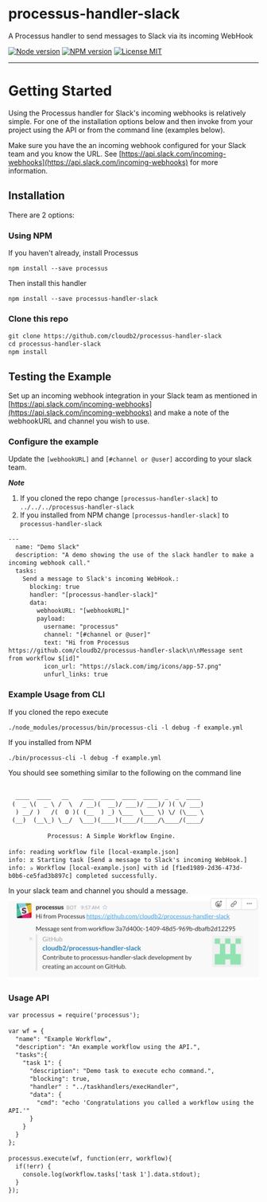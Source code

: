 # processus-handler-slack

A Processus handler to send messages to Slack via its incoming WebHook

[![Node version](https://img.shields.io/badge/node-v5.0.0-green.svg)](https://nodejs.org/en/)
[![NPM version](https://img.shields.io/npm/v/processus.svg?style=flat-square)](https://www.npmjs.com/package/processus)
[![License MIT](https://img.shields.io/badge/license-MIT-blue.svg)](https://github.com/cloudb2/processus/blob/master/LICENSE)

<hr>

# Getting Started

Using the Processus handler for Slack's incoming webhooks is relatively simple. For one of the
installation options below and then invoke from your project using the API or
from the command line (examples below).

Make sure you have the an incoming webhook configured for your Slack team and you
know the URL. See [https://api.slack.com/incoming-webhooks](https://api.slack.com/incoming-webhooks) for
more information.

## Installation

There are 2 options:

### Using NPM

If you haven't already, install Processus
```
npm install --save processus
```
Then install this handler
```
npm install --save processus-handler-slack
```

### Clone this repo
```
git clone https://github.com/cloudb2/processus-handler-slack
cd processus-handler-slack
npm install
```

## Testing the Example

Set up an incoming webhook integration in your Slack team as mentioned in
[https://api.slack.com/incoming-webhooks](https://api.slack.com/incoming-webhooks)
and make a note of the webhookURL and channel you wish to use.

### Configure the example
Update the ```[webhookURL]``` and ```[#channel or @user]``` according to your slack team.

***Note***

1. If you cloned the repo change ```[processus-handler-slack]``` to ```../../../processus-handler-slack```
2. If you installed from NPM change ```[processus-handler-slack]``` to ```processus-handler-slack```

```
---
  name: "Demo Slack"
  description: "A demo showing the use of the slack handler to make a incoming webhook call."
  tasks:
    Send a message to Slack's incoming WebHook.:
      blocking: true
      handler: "[processus-handler-slack]"
      data:
        webhookURL: "[webhookURL]"
        payload:
          username: "processus"
          channel: "[#channel or @user]"
          text: "Hi from Processus https://github.com/cloudb2/processus-handler-slack\n\nMessage sent from workflow $[id]"
          icon_url: "https://slack.com/img/icons/app-57.png"
          unfurl_links: true

```

### Example Usage from CLI

If you cloned the repo execute
```
./node_modules/processus/bin/processus-cli -l debug -f example.yml
```

If you installed from NPM
```
./bin/processus-cli -l debug -f example.yml
```

You should see something similar to the following on the command line
```

  ____  ____   __    ___  ____  ____  ____  _  _  ____
 (  _ \(  _ \ /  \  / __)(  __)/ ___)/ ___)/ )( \/ ___)
  ) __/ )   /(  O )( (__  ) _) \___  \___ \) \/ (\___ \
 (__)  (__\_) \__/  \___)(____)(____/(____/\____/(____/

           Processus: A Simple Workflow Engine.

info: reading workflow file [local-example.json]
info: ⧖ Starting task [Send a message to Slack's incoming WebHook.]
info: ✰ Workflow [local-example.json] with id [f1ed1989-2d36-473d-b0b6-ce5fad3b897c] completed successfully.

```

In your slack team and channel you should a message.
![Slack Message](./images/example-slack.png)


### Usage API
```
var processus = require('processus');

var wf = {
  "name": "Example Workflow",
  "description": "An example workflow using the API.",
  "tasks":{
    "task 1": {
      "description": "Demo task to execute echo command.",
      "blocking": true,
      "handler" : "../taskhandlers/execHandler",
      "data": {
        "cmd": "echo 'Congratulations you called a workflow using the API.'"
      }
    }
  }
};

processus.execute(wf, function(err, workflow){
  if(!err) {
    console.log(workflow.tasks['task 1'].data.stdout);
  }
});

```
